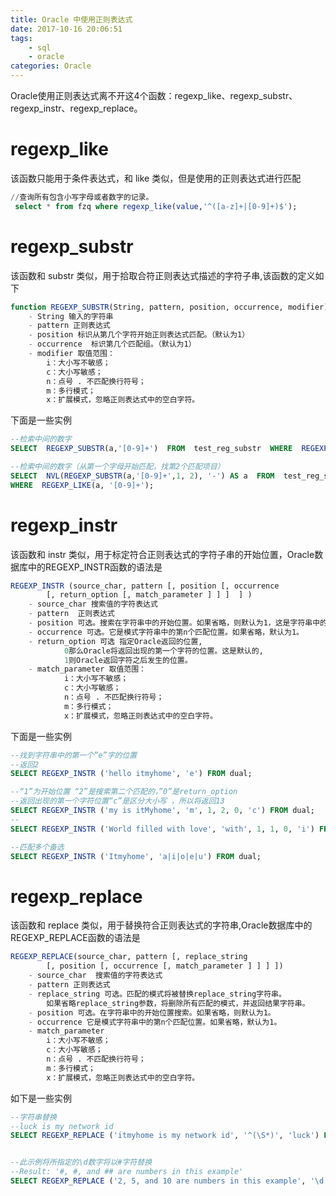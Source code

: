 ```yaml
---
title: Oracle 中使用正则表达式
date: 2017-10-16 20:06:51
tags:
    - sql
    - oracle
categories: Oracle
---
```

Oracle使用正则表达式离不开这4个函数：regexp_like、regexp_substr、regexp_instr、regexp_replace。
# regexp_like
该函数只能用于条件表达式，和 like 类似，但是使用的正则表达式进行匹配
```sql
//查询所有包含小写字母或者数字的记录。
 select * from fzq where regexp_like(value,'^([a-z]+|[0-9]+)$');
```
# regexp_substr
该函数和 substr 类似，用于拾取合符正则表达式描述的字符子串,该函数的定义如下
```sql
function REGEXP_SUBSTR(String, pattern, position, occurrence, modifier)
    - String 输入的字符串
    - pattern 正则表达式
    - position 标识从第几个字符开始正则表达式匹配。（默认为1）
    - occurrence  标识第几个匹配组。（默认为1）
    - modifier 取值范围：
        i：大小写不敏感；
        c：大小写敏感；
        n：点号 . 不匹配换行符号；
        m：多行模式；
        x：扩展模式，忽略正则表达式中的空白字符。
```
下面是一些实例
```sql
--检索中间的数字
SELECT  REGEXP_SUBSTR(a,'[0-9]+')  FROM  test_reg_substr  WHERE  REGEXP_LIKE(a, '[0-9]+');

--检索中间的数字（从第一个字母开始匹配，找第2个匹配项目）
SELECT  NVL(REGEXP_SUBSTR(a,'[0-9]+',1, 2), '-') AS a  FROM  test_reg_substr  
WHERE  REGEXP_LIKE(a, '[0-9]+');
```
# regexp_instr
该函数和 instr 类似，用于标定符合正则表达式的字符子串的开始位置，Oracle数据库中的REGEXP_INSTR函数的语法是
```sql
REGEXP_INSTR (source_char, pattern [, position [, occurrence 
        [, return_option [, match_parameter ] ] ]  ] )
    - source_char 搜索值的字符表达式
    - pattern  正则表达式
    - position 可选。搜索在字符串中的开始位置。如果省略，则默认为1，这是字符串中的第一个位置。
    - occurrence 可选。它是模式字符串中的第n个匹配位置。如果省略，默认为1。 
    - return_option 可选 指定Oracle返回的位置,
            0那么Oracle将返回出现的第一个字符的位置。这是默认的,
            1则Oracle返回字符之后发生的位置。
    - match_parameter 取值范围：
            i：大小写不敏感；
            c：大小写敏感；
            n：点号 . 不匹配换行符号；
            m：多行模式；
            x：扩展模式，忽略正则表达式中的空白字符。
```
下面是一些实例
```sql
--找到字符串中的第一个”e”字的位置
--返回2
SELECT REGEXP_INSTR ('hello itmyhome', 'e') FROM dual; 

--“1”为开始位置 “2”是搜索第二个匹配的，”0”是return_option 
--返回出现的第一个字符位置“c”是区分大小写 ，所以将返回13
SELECT REGEXP_INSTR ('my is itMyhome', 'm', 1, 2, 0, 'c') FROM dual;
--
SELECT REGEXP_INSTR ('World filled with love', 'with', 1, 1, 0, 'i') FROM dual;

--匹配多个备选
SELECT REGEXP_INSTR ('Itmyhome', 'a|i|o|e|u') FROM dual;
```
# regexp_replace
该函数和 replace 类似，用于替换符合正则表达式的字符串,Oracle数据库中的REGEXP_REPLACE函数的语法是
```sql
REGEXP_REPLACE(source_char, pattern [, replace_string 
        [, position [, occurrence [, match_parameter ] ] ] ])
    - source_char  搜索值的字符表达式
    - pattern 正则表达式
    - replace_string 可选。匹配的模式将被替换replace_string字符串。
        如果省略replace_string参数，将删除所有匹配的模式，并返回结果字符串。
    - position 可选。在字符串中的开始位置搜索。如果省略，则默认为1。
    - occurrence 它是模式字符串中的第n个匹配位置。如果省略，默认为1。
    - match_parameter
        i：大小写不敏感；
        c：大小写敏感；
        n：点号 . 不匹配换行符号；
        m：多行模式；
        x：扩展模式，忽略正则表达式中的空白字符。
```
如下是一些实例
```sql
--字符串替换
--luck is my network id
SELECT REGEXP_REPLACE ('itmyhome is my network id', '^(\S*)', 'luck') FROM dual;


--此示例将所指定的\d数字将以#字符替换
--Result: '#, #, and ## are numbers in this example'
SELECT REGEXP_REPLACE ('2, 5, and 10 are numbers in this example', '\d', '#') FROM dual;
```